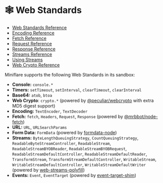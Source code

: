 # 🕸 Web Standards

- [Web Standards Reference](https://developers.cloudflare.com/workers/runtime-apis/web-standards)
- [Encoding Reference](https://developers.cloudflare.com/workers/runtime-apis/encoding)
- [Fetch Reference](https://developers.cloudflare.com/workers/runtime-apis/fetch)
- [Request Reference](https://developers.cloudflare.com/workers/runtime-apis/request)
- [Response Reference](https://developers.cloudflare.com/workers/runtime-apis/response)
- [Streams Reference](https://developers.cloudflare.com/workers/runtime-apis/streams)
- [Using Streams](https://developers.cloudflare.com/workers/learning/using-streams)
- [Web Crypto Reference](https://developers.cloudflare.com/workers/runtime-apis/web-crypto)

Miniflare supports the following Web Standards in its sandbox:

- **Console:** `console.*`
- **Timers:** `setTimeout`, `setInterval`, `clearTimeout`, `clearInterval`
- **Base64:** `atob`, `btoa`
- **Web Crypto**: `crypto.*` (powered by
  [@peculiar/webcrypto](https://github.com/PeculiarVentures/webcrypto) with
  extra MD5 digest support)
- **Encoding:** `TextEncoder`, `TextDecoder`
- **Fetch:** `fetch`, `Headers`, `Request`, `Response` (powered by
  [@mrbbot/node-fetch](https://github.com/mrbbot/node-fetch/))
- **URL:** `URL`, `URLSearchParams`
- **Form Data:** `FormData` (powered by
  [formdata-node](https://github.com/octet-stream/form-data))
- **Streams:** `ByteLengthQueuingStrategy`, `CountQueuingStrategy`,
  `ReadableByteStreamController`, `ReadableStream`, `ReadableStreamBYOBReader`,
  `ReadableStreamBYOBRequest`, `ReadableStreamDefaultController`,
  `ReadableStreamDefaultReader`, `TransformStream`,
  `TransformStreamDefaultController`, `WritableStream`,
  `WritableStreamDefaultController`, `WritableStreamDefaultWriter` (powered by
  [web-streams-polyfill](https://github.com/MattiasBuelens/web-streams-polyfill))
- **Events:** `Event`, `EventTarget` (powered by
  [event-target-shim](https://github.com/mysticatea/event-target-shim))
